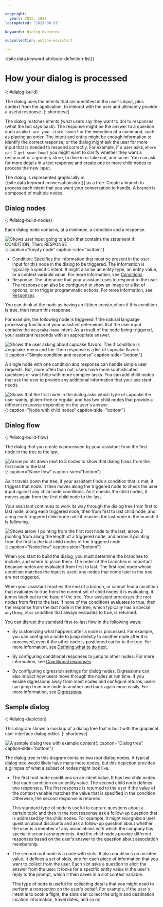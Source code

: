 ```yaml
---

copyright:
  years: 2015, 2023
lastupdated: "2023-08-31"

keywords: dialog overview

subcollection: watson-assistant

---
```


{{site.data.keyword.attribute-definition-list}}

# How your dialog is processed
{: #dialog-build}

The dialog uses the intents that are identified in the user's input, plus context from the application, to interact with the user and ultimately provide a useful response.
{: shortdesc}

The dialog matches intents (what users say they want to do) to responses (what the bot says back). The response might be the answer to a question such as `What are your store hours?` or the execution of a command, such as placing an order. The intent and entity might be enough information to identify the correct response, or the dialog might ask the user for more input that is needed to respond correctly. For example, if a user asks, `Where can I get some food?` you might want to clarify whether they want a restaurant or a grocery store, to dine in or take out, and so on. You can ask for more details in a text response and create one or more child nodes to process the new input.

The dialog is represented graphically in {{site.data.keyword.conversationshort}} as a tree. Create a branch to process each intent that you want your conversation to handle. A branch is composed of multiple nodes.

## Dialog nodes
{: #dialog-build-nodes}

Each dialog node contains, at a minimum, a condition and a response.

![Shows user input going to a box that contains the statement If: CONDITION, Then: RESPONSE](images/node1-empty.svg){: caption="Empty node" caption-side="bottom"}

- Condition: Specifies the information that must be present in the user input for this node in the dialog to be triggered. The information is typically a specific intent. It might also be an entity type, an entity value, or a context variable value. For more information, see [Conditions](/docs/watson-assistant?topic=watson-assistant-dialog-overview#dialog-overview-conditions).
- Response: The utterance that your assistant uses to respond to the user. The response can also be configured to show an image or a list of options, or to trigger programmatic actions. For more information, see [Responses](/docs/watson-assistant?topic=watson-assistant-dialog-overview#dialog-overview-responses).

You can think of the node as having an if/then construction: if this condition is true, then return this response.

For example, the following node is triggered if the natural language processing function of your assistant determines that the user input contains the `#cupcake-menu` intent. As a result of the node being triggered, your assistant responds with an appropriate answer.

![Shows the user asking about cupcake flavors. The If condition is #cupcake-menu and the Then response is a list of cupcake flavors.](images/node1-simple.svg){: caption="Simple condition and response" caption-side="bottom"}

A single node with one condition and response can handle simple user requests. But, more often than not, users have more sophisticated questions or want help with more complex tasks. You can add child nodes that ask the user to provide any additional information that your assistant needs.

![Shows that the first node in the dialog asks which type of cupcake the user wants, gluten-free or regular, and has two child nodes that provide a different response depending on the user's answer.](images/node1-children.svg){: caption="Node with child nodes" caption-side="bottom"}

## Dialog flow
{: #dialog-build-flow}

The dialog that you create is processed by your assistant from the first node in the tree to the last.

![Arrow points down next to 3 nodes to show that dialog flows from the first node to the last](images/node-flow-down.svg){: caption="Node flow" caption-side="bottom"}

As it travels down the tree, if your assistant finds a condition that is met, it triggers that node. It then moves along the triggered node to check the user input against any child node conditions. As it checks the child nodes, it moves again from the first child node to the last.

Your assistant continues to work its way through the dialog tree from first to last node, along each triggered node, then from first to last child node, and along each triggered child node until it reaches the last node in the branch it is following.

![Shows arrow 1 pointing from the first root node to the last, arrow 2 pointing from along the length of a triggered node, and arrow 3 pointing from the first to the last child nodes of the triggered node.](images/node-flow.svg){: caption="Node flow" caption-side="bottom"}

When you start to build the dialog, you must determine the branches to include, and where to place them. The order of the branches is important because nodes are evaluated from first to last. The first root node whose condition matches the input is used; any nodes that come later in the tree are not triggered.

When your assistant reaches the end of a branch, or cannot find a condition that evaluates to true from the current set of child nodes it is evaluating, it jumps back out to the base of the tree. Your assistant processes the root nodes from first to the last. If none of the conditions evaluates to true, then the response from the last node in the tree, which typically has a special `anything_else` condition that always evaluates to true, is returned.

You can disrupt the standard first-to-last flow in the following ways:

- By customizing what happens after a node is processed. For example, you can configure a node to jump directly to another node after it is processed, even if the other node is positioned earlier in the tree. For more information, see [Defining what to do next](/docs/watson-assistant?topic=watson-assistant-dialog-overview#dialog-overview-jump-to).

- By configuring conditional responses to jump to other nodes. For more information, see [Conditional responses](/docs/watson-assistant?topic=watson-assistant-dialog-overview#dialog-overview-multiple).

- By configuring digression settings for dialog nodes. Digressions can also impact how users move through the nodes at run time. If you enable digressions away from most nodes and configure returns, users can jump from one node to another and back again more easily. For more information, see [Digressions](/docs/watson-assistant?topic=watson-assistant-dialog-runtime#dialog-runtime-digressions).

## Sample dialog
{: #dialog-depiction}

This diagram shows a mockup of a dialog tree that is built with the graphical user interface dialog editor.
{: shortdesc}

![A sample dialog tree with example content](images/dialog-depiction-full.png){: caption="Dialog tree" caption-side="bottom"}

The dialog tree in this diagram contains two root dialog nodes. A typical dialog tree would likely have many more nodes, but this depiction provides a glimpse of what a subset of nodes might look like.

- The first root node conditions on an intent value. It has two child nodes that each condition on an entity value. The second child node defines two responses. The first response is returned to the user if the value of the context variable matches the value that is specified in the condition. Otherwise, the second response is returned.

   This standard type of node is useful to capture questions about a certain topic and then in the root response ask a follow-up question that is addressed by the child nodes. For example, it might recognize a user question about discounts and ask a follow-up question about whether the user is a member of any associations with which the company has special discount arrangements. And the child nodes provide different responses based on the user's answer to the question about association membership.

- The second root node is a node with slots. It also conditions on an intent value. It defines a set of slots, one for each piece of information that you want to collect from the user. Each slot asks a question to elicit the answer from the user. It looks for a specific entity value in the user's reply to the prompt, which it then saves in a slot context variable.

   This type of node is useful for collecting details that you might need to perform a transaction on the user's behalf. For example, if the user's intent is to book a flight, the slots can collect the origin and destination location information, travel dates, and so on.
